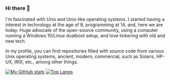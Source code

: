 ### Hi there 👋

I'm fascinated with Unix and Unix-like operating systems. I started having a interest in technology at the age of 8, programming at 14, and, here we are today. Huge advocate of the open-source community, using a computer running a Windows 10/Linux dualboot setup, and love tinkering with old and new tech.

In my profile, you can find repositories filled with source code from various Unix operating systems, ancient, modern, commercial, such as Solaris, HP-UX, IRIX, etc., among other things.

[![My GitHub stats](https://github-readme-stats.vercel.app/api?username=calmsacibis995&theme=tokyonight)](https://github.com/anuraghazra/github-readme-stats)
[![Top Langs](https://github-readme-stats.vercel.app/api/top-langs/?username=anuraghazra)](https://github.com/anuraghazra/github-readme-stats)
